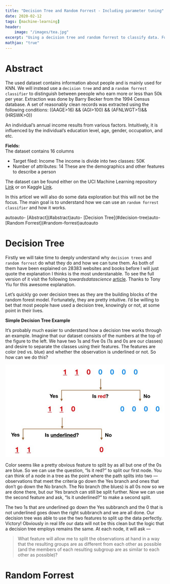 ```yaml
---
title: "Decision Tree and Random Forrest - Including parameter tuning"
date: 2020-02-12
tags: [machine-learning]
header:
    image: "/images/tea.jpg"
excerpt: "Using a decision tree and random forrest to classify data. Furthermore we will take a look on how to tune parameters."
mathjax: "true"
---
```


# Abstract

The used dataset contains information about people and is mainly used for KNN. We will instead use a `decision tree` and and a `random forrest classifier` to distinguish between peeople who earn more or less than 50k per year. Extraction was done by Barry Becker from the 1994 Census database. A set of reasonably clean records was extracted using the following conditions: ((AAGE>16) && (AGI>100) && (AFNLWGT>1)&& (HRSWK>0))

An individual’s annual income results from various factors. Intuitively, it is influenced by the individual’s education level, age, gender, occupation, and etc.

**Fields:**  
The dataset contains 16 columns

* Target filed: Income
    The income is divide into two classes: 50K
* Number of attributes: 14
    These are the demographics and other features to describe a person

The dataset can be found either on the UCI Machine Learning repository [Link](https://archive.ics.uci.edu/ml/datasets/Adult) or on Kaggle [Link](https://www.kaggle.com/wenruliu/adult-income-dataset).

In this articel we will also do some data exploration but this will not be the focus. The main goal is to understand how we can use an `random forrest classifier` and how it works.

<!-- TOC -->autoauto- [Abstract](#abstract)auto- [Decision Tree](#decision-tree)auto- [Random Forrest](#random-forrest)autoauto<!-- /TOC -->

# Decision Tree

Firstly we will take time to deeply understand why `decision trees` and `random forrest` do what they do and how we can tune them. As both of them have been explained on 28383 websites and books before I will just quote the explanation I thinks is the most understanable. To see the full version of it visit the following *towardsdatascience* [article](https://towardsdatascience.com/understanding-random-forest-58381e0602d2). Thanks to Tony Yiu for this awesome explanation.

Let’s quickly go over decision trees as they are the building blocks of the random forest model. Fortunately, they are pretty intuitive. I’d be willing to bet that most people have used a decision tree, knowingly or not, at some point in their lives.

**Simple Decision Tree Example**

It’s probably much easier to understand how a decision tree works through an example.
Imagine that our dataset consists of the numbers at the top of the figure to the left. We have two 1s and five 0s (1s and 0s are our classes) and desire to separate the classes using their features. The features are color (red vs. blue) and whether the observation is underlined or not. So how can we do this?

![Decision Tree Sructure](/images/dt-rf/dt1.jpeg)

Color seems like a pretty obvious feature to split by as all but one of the 0s are blue. So we can use the question, “Is it red?” to split our first node. You can think of a node in a tree as the point where the path splits into two — observations that meet the criteria go down the Yes branch and ones that don’t go down the No branch.
The No branch (the blues) is all 0s now so we are done there, but our Yes branch can still be split further. Now we can use the second feature and ask, “Is it underlined?” to make a second split.

The two 1s that are underlined go down the Yes subbranch and the 0 that is not underlined goes down the right subbranch and we are all done. Our decision tree was able to use the two features to split up the data perfectly. Victory!
Obviously in real life our data will not be this clean but the logic that a decision tree employs remains the same. At each node, it will ask —

>What feature will allow me to split the observations at hand in a way that the resulting groups are as different from each other as possible (and the members of each resulting subgroup are as similar to each other as possible)?

# Random Forrest





